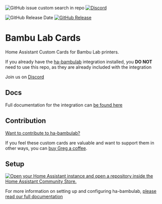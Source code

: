 ![GitHub issue custom search in repo](https://img.shields.io/github/issues-search/greghesp/ha-bambulab?query=label%3Afrontend&style=for-the-badge&label=Open%20Issues)
[![Discord](https://img.shields.io/discord/1337028866643857429?style=for-the-badge&logo=discord&logoColor=white&label=Discord&color=7289da)](https://discord.gg/rsUHAW3DKz)


![GitHub Release Date](https://img.shields.io/github/release-date/greghesp/ha-bambulab-cards?style=for-the-badge&label=Latest%20Release) [![GitHub Release](https://img.shields.io/github/v/release/greghesp/ha-bambulab-cards?style=for-the-badge)](https://github.com/greghesp/ha-bambulab-cards/releases)

# Bambu Lab Cards

Home Assistant Custom Cards for Bambu Lab printers.

If you already have the [ha-bambulab](https://github.com/greghesp/ha-bambulab) integration installed, you **DO NOT** need to use this repo, as they are already included with the integration

Join us on [Discord](https://discord.gg/rsUHAW3DKz)

## Docs

Full documentation for the integration can [be found here](https://docs.page/greghesp/ha-bambulab)


## Contribution

[Want to contribute to ha-bambulab?](https://docs.page/greghesp/ha-bambulab/misc/contributing)

If you feel these custom cards are valuable and want to support them in other ways, you can [buy Greg a coffee](https://Ko-fi.com/greghesp).

## Setup

[![Open your Home Assistant instance and open a repository inside the Home Assistant Community Store.](https://my.home-assistant.io/badges/hacs_repository.svg)](https://my.home-assistant.io/redirect/hacs_repository/?owner=greghesp&repository=ha-bambulab-cards)

For more information on setting up and configuring ha-bambulab, [please read our full documentation](https://docs.page/greghesp/ha-bambulab/installation)
